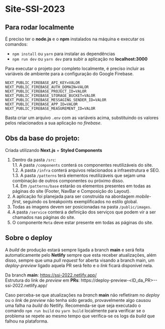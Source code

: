 # Site-SSI-2023

## Para rodar localmente 

É preciso ter o **node.js** e o **npm** instalados na máquina e executar os comandos:

* `npm install` ou `yarn` para instalar as dependências
* `npm run dev` ou `yarn dev` para subir a aplicação no **localhost:3000**

Para executar o projeto por completo localmente, é preciso incluir as variáveis de ambiente para a configuração do Google Firebase.
```
NEXT_PUBLIC_FIREBASE_API_KEY=VALOR
NEXT_PUBLIC_FIREBASE_AUTH_DOMAIN=VALOR
NEXT_PUBLIC_FIREBASE_PROJECT_ID=VALOR
NEXT_PUBLIC_FIREBASE_STORAGE_BUCKET=VALOR
NEXT_PUBLIC_FIREBASE_MESSAGING_SENDER_ID=VALOR
NEXT_PUBLIC_FIREBASE_APP_ID=VALOR
NEXT_PUBLIC_FIREBASE_MEASUREMENT_ID=VALOR
```
Basta criar um arquivo `.env` com as variáveis acima, substituindo os valores pelos relacionados a sua aplicação no *firebase*.

## Obs da base do projeto:

Criada utilizando **Next.js** + **Styled Components**

1. Dentro da pasta `/src`:  <br />
  1.1. A pasta `/components` conterá os componentes reutilizáveis do site.  <br />
  1.2. A pasta `/infra` conterá arquivos relacionados a infraestrutura e SEO.  <br />
  1.3. A pasta `/patterns` terá elementos reutilizáveis que sejam uma combinação de outros componentes ou próximo disso.  <br />
  1.4. Em `/patterns/base` estarão os elementos presentes em todas as páginas do site (Footer, NavBar e Composição do Layout).  <br />  
2. A aplicação foi planejada para ser construída na abordagem *mobile-first*, seguindo os breakpoints exemplificados no estilo global. 
3. Todas as imagens devem ser posicionadas na pasta `/public/images`. 
4. A pasta `/service` conterá a definição dos serviços que podem vir a ser chamados nas páginas do site. 
5. O componente `Meta` deve estar presente em todas as páginas do site. 

## Sobre o deploy

A *build* de produção estará sempre ligada a branch **main** e será feita automaticamente pelo **Netlify** sempre que esta receber atualizações, além disso, sempre que uma *pull request* for aberta visando a branch main, um *deploy-preview* ligado aquela PR será feito e o *link* ficará disponível nela. 

Da branch **main**: https://ssi-2022.netlify.app/ <br />
Estrutura do link de *preview* em **PRs**: https://deploy-preview-<ID_da_PR>--ssi-2022.netlify.app/

Caso perceba-se que atualizações na *branch* **main** não refletiram no *deploy* ou o *link* de *preview* não tenha sido gerado, provavelmente algo causou uma falha na *build* do Netlify. Recomenda-se que seja executado o comando `npm run build` ou `yarn build` localmente para verificar se o problema se repete ao mesmo tempo que verifica-se os logs da *build* que falhou na plataforma.
